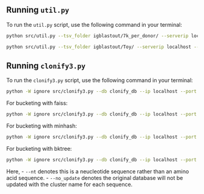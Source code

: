 ## Running `util.py`

To run the `util.py` script, use the following command in your terminal:

```bash
python src/util.py --tsv_folder igblastout/7k_per_donor/ --serverip localhost --port 27017 --db clonify_db 
```

```bash
python src/util.py --tsv_folder igblastout/Toy/ --serverip localhost --port 27017 --db toy_db 
```

## Running `clonify3.py`

To run the `clonify3.py` script, use the following command in your terminal:

```bash
python -W ignore src/clonify3.py --db clonify_db --ip localhost --port 27017 --out out/ --split_by gene --threads 20 --nt --no_update > logs/log-wo-bucketing.py 
```
For bucketing with faiss:
```bash
python -W ignore src/clonify3.py --db clonify_db --ip localhost --port 27017 --out out/faiss --split_by gene --threads 20 --nt --no_update -b faiss -kmer 7 > logs/log-faiss-bucketing.py
```
For bucketing with minhash:
```bash
python -W ignore src/clonify3.py --db clonify_db --ip localhost --port 27017 --out out/minhash --split_by gene --threads 20 --nt --no_update -b minhash --kmer 7 --nperm 32 > logs/log-minhash-bucketing.py 
```
For bucketing with bktree:
```bash
python -W ignore src/clonify3.py --db clonify_db --ip localhost --port 27017 --out out/bktree --split_by gene --threads 20 --nt --no_update -b minhash --threshold 7 > logs/log-bktree-bucketing.py 
```


Here, 
    - `--nt` denotes this is a neucleotide sequence rather than an amino acid sequence. 
    - `--no_update` denotes the original database will not be updated with the cluster name for each sequence.